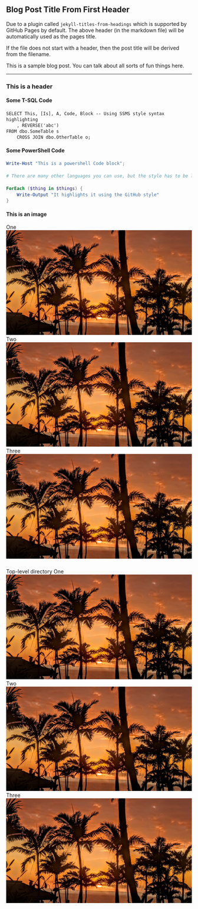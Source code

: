 ## Blog Post Title From First Header

Due to a plugin called `jekyll-titles-from-headings` which is supported by GitHub Pages by default. The above header (in the markdown file) will be automatically used as the pages title.

If the file does not start with a header, then the post title will be derived from the filename.

This is a sample blog post. You can talk about all sorts of fun things here.

---

### This is a header

#### Some T-SQL Code

```tsql
SELECT This, [Is], A, Code, Block -- Using SSMS style syntax highlighting
    , REVERSE('abc')
FROM dbo.SomeTable s
    CROSS JOIN dbo.OtherTable o;
```

#### Some PowerShell Code

```powershell
Write-Host "This is a powershell Code block";

# There are many other languages you can use, but the style has to be loaded first

ForEach ($thing in $things) {
    Write-Output "It highlights it using the GitHub style"
}
```

#### This is an image
One
![img](../images/ZiClJf-1920w.jpeg)
Two
![img](images/ZiClJf-1920w.jpeg)
Three
![img](/images/ZiClJf-1920w.jpeg)

#####
Top-level directory
One
![img](./ZiClJf-1920w.jpeg)
Two
![img](ZiClJf-1920w.jpeg)
Three
![img](/ZiClJf-1920w.jpeg)
